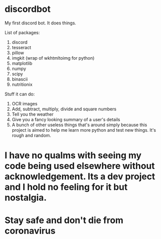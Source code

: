 # discordbot
My first discord bot. It does things.

List of packages:
1. discord
2. tesseract
3. pillow
4. imgkit (wrap of wkhtmltoimg for python)
5. matplotlib
6. numpy
7. scipy
8. binascii
9. nutritionix

Stuff it can do:
1. OCR images
2. Add, subtract, multiply, divide and square numbers
3. Tell you the weather
4. Give you a fancy looking summary of a user's details
5. A bunch of other useless things that's around simply because this project is aimed to help me learn more python and test new things. It's rough and random.

# I have no qualms with seeing my code being used elsewhere without acknowledgement. Its a dev project and I hold no feeling for it but nostalgia.

# Stay safe and don't die from coronavirus
